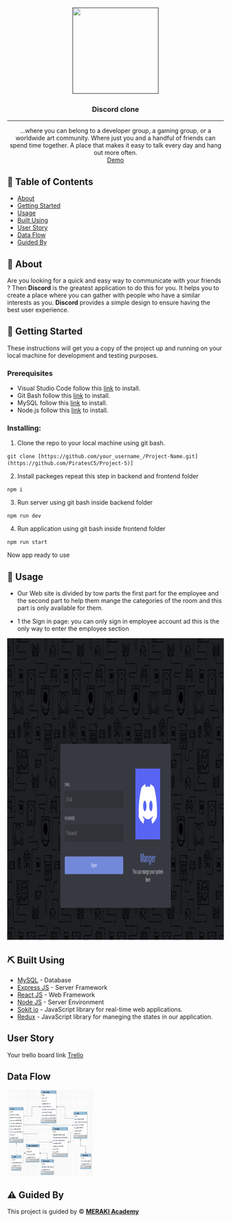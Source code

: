<p align="center">
  <a href="" rel="noopener">
 <img width=200px height=200px src="https://sparkcdnwus2.azureedge.net/sparkimageassets/XPDC2RH70K22MN-08afd558-a61c-4a63-9171-d3f199738e9f"></a>
</p>

<h3 align="center" style ={{color :rgb(88,101,242) }}>Discord clone</h3>

---

<p align="center"> ...where you can belong to a developer group, a gaming group, or a worldwide art community. Where just you and a handful of friends can spend time together. A place that makes it easy to talk every day and hang out more often.
    <br> 
<a href=''>Demo</a>
    <br> 
</p>

## 📝 Table of Contents

- [About](#about)
- [Getting Started](#getting_started)
- [Usage](#usage)
- [Built Using](#built_using)
- [User Story](#user_story)
- [Data Flow](#data_flow)
- [Guided By](#guided_by)

## 🧐 About <a name = "about"></a>


Are you looking for a quick and easy way to communicate with your friends ? Then **Discord** is the greatest application to do this for you. It helps you to create a place where you can gather with people who have a similar interests as you. **Discord** provides a simple design to ensure having the best user experience.

## 🏁 Getting Started <a name = "getting_started"></a>

These instructions will get you a copy of the project up and running on your local machine for development and testing purposes.

### Prerequisites

- Visual Studio Code follow this <a href='https://code.visualstudio.com/download'>link</a> to install.
- Git Bash follow this <a href='https://git-scm.com/downloads
'>link</a> to install.
- MySQL follow this <a href='https://dev.mysql.com/downloads/workbench/'>link</a> to install.
- Node.js follow this <a href='https://nodejs.org/en/download/'>link</a> to install.

### Installing:

1. Clone the repo to your local machine using git bash.

```
git clone [https://github.com/your_username_/Project-Name.git](https://github.com/PiratesC5/Project-5)]
```

2. Install packeges repeat this step in backend and frontend folder

```
npm i
```

3. Run server using git bash inside backend folder

```
npm run dev
```

4. Run application using git bash inside frontend folder

```
npm run start
```

Now app ready to use

## 🎈 Usage <a name="usage"></a>

- Our Web site is divided by tow parts the first part for the employee and the second part to help them mange the categories of the room and  this part is only   available for them.

- 1 the Sign in  page: you can only sign in employee account ad this is the only way to enter the employee section 
 
<img width=700px height=700px src="assest/login superadmin.png" alt="Diagram"></a>

## ⛏️ Built Using <a name = "built_using"></a>

- [MySQL](https://www.mysql.com/) - Database
- [Express JS](https://expressjs.com/) - Server Framework
- [React JS](https://https://reactjs.org/) - Web Framework
- [Node JS](https://nodejs.org/en/) - Server Environment
- [Sokit io](https://socket.io/) - JavaScript library for real-time web applications.
- [Redux](https://redux.js.org/) - JavaScript library for maneging the states in our application.

## User Story <a name = "#user_story"></a>

Your trello board link
<a href='https://trello.com/b/zU6SKUCN/project-5-the-pirates'>Trello</a>

## Data Flow <a name = "#data_flow"></a>

<img width=200px height=200px src="assest/erd.png" alt="Diagram"></a>

## ⚠️ Guided By <a name = "guided_by"></a>

This project is guided by ©️ **[MERAKI Academy](https://www.meraki-academy.org)**
